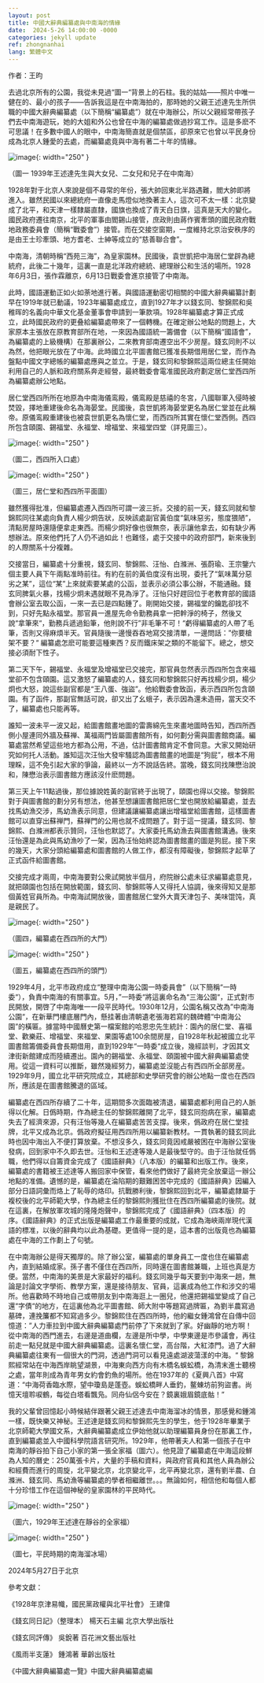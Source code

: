 ```yaml
---
layout: post
title: 中國大辭典編纂處與中南海的情緣
date:  2024-5-26 14:00:00 -0000
categories: jekyll update
ref: zhongnanhai
lang: 繁體中文
---
```


作者：王昀

去過北京所有的公園，我從未見過“圖一“背景上的石柱。我的姑姑——照片中唯一健在的、最小的孩子——告訴我這是在中南海拍的，那時她的父親王述達先生所供職的中國大辭典編纂處（以下簡稱“編纂處”）就在中海辦公，所以父親經常帶孩子們去中南海遊玩，她的大姐和外公也曾在中海的編纂處做過抄寫工作。這是多麽不可思議！在多數中國人的眼中，中南海簡直就是個禁區，卻原來它也曾以平民身份成為北京人鍾愛的去處，而編纂處竟與中海有著二十年的情緣。

![image](/assets/imgs/zhongnanhai-photo1.jpg "圖一 1939年王述達先生與大女兒、二女兒和兒子在中南海"){: width="250" }

（圖一 1939年王述達先生與大女兒、二女兒和兒子在中南海）

1928年對于北京人來說是個不尋常的年份，張大帥回東北半路遇難，閻大帥即將進入。雖然民國以來總統府一直像走馬燈似地換著主人，這次可不太一樣：北京變成了北平，和天津一樣隸屬直隸，國旗也換成了青天白日旗，這真是天大的變化。國民政府遷往南京，北平的軍事由閻錫山接管，庶政則由蔣作賓牽頭的國民政府戰地政務委員會（簡稱“戰委會”）接管。而在交接空窗期，一度維持北京治安秩序的是由王士珍牽頭、地方耆老、士紳等成立的“慈善聯合會”。

中南海，清朝時稱“西苑三海”，為皇家園林。民國後，袁世凱把中海居仁堂辟為總統府，此後二十幾年，這裏一直是北洋政府總統、總理辦公和生活的場所。1928年6月3日，張作霖離京，6月13日戰委會進京接管了中南海。

此時，國語運動正如火如荼地進行著。與國語運動密切相關的中國大辭典編纂計劃早在1919年就已動議，1923年編纂處成立，直到1927年才以錢玄同、黎錦熙和吳稚晖的名義向中華文化基金董事會申請到一筆款項。1928年編纂處才算正式成立，此時國民政府的更叠給編纂處帶來了一個轉機。在確定辦公地點的問題上，大家原本主張放在原教育部所在地，一來因為國語統一籌備會（以下簡稱“國語會”，為編纂處的上級機構）在那裏辦公，二來教育部南遷空出不少房屋。錢玄同則不以為然，他把眼光放在了中海。此時國立北平圖書館已獲准長期借用居仁堂，而作為盤點中國文字總帳的編纂處應與之並立。于是，錢玄同和黎錦熙這兩位總主任開始利用自己的人脈和政府關系奔走經營，最終戰委會電准國民政府劃定居仁堂西四所為編纂處辦公地點。


居仁堂西四所所在地原為中南海儀鸾殿，儀鸾殿是慈禧的冬宮，八國聯軍入侵時被焚毀，擇地重建後命名為海晏堂。民國後，袁世凱將海晏堂更名為居仁堂並在此稱帝。原儀鸾殿重建後也被袁世凱更名為懷仁堂，而西四所其實在懷仁堂西側。西四所包含頤園、錫福堂、永福堂、增福堂、來福堂四堂（詳見圖三）。

![image](/assets/imgs/zhongnanhai-photo2.jpg "圖二，西四所入口處"){: width="250" }

（圖二，西四所入口處）

![image](/assets/imgs/zhongnanhai-photo3.jpg "圖三，居仁堂和西四所平面圖"){: width="250" }

（圖三，居仁堂和西四所平面圖）

雖然獲得批准，但編纂處遷入西四所可謂一波三折。交接的前一天，錢玄同就和黎錦熙同往某處向負責人楊少炯告狀，反映該處副官黃伯度“氣味惡劣，態度猥陋”，清點房屋時還隨便拿走東西。而楊少炯好像也很無奈，表示讓他拿去，如有缺少再想辦法。原來他們托了人仍不過如此！也難怪，處于交接中的政府部門，新來後到的人際關系十分複雜。

交接當日，編纂處十分重視，錢玄同、黎錦熙、汪怡、白滌洲、張蔚瑜、王宗鑒六個主要人員下午兩點准時前往。有約在前的黃伯度沒有出現，委托了“氣味萬分惡劣之某”，這位“某”上來就索要某處的公函，並表示必須公事公辦，不能通融。錢玄同脾氣火暴，找楊少炯未遇就眼不見為淨了。汪怡只好趕回位于老教育部的國語會辦公室去取公函，一來一去已是四點鍾了。剛開始交接，錫福堂的鑰匙卻找不到，只好先點永福堂。那官員一進屋先命令勤務員拿一把幹淨的椅子，然後又說“拿筆來“，勤務兵遞過鉛筆，他則說不行”非毛筆不可！“虧得編纂處的人帶了毛筆，否則又得麻煩半天。官員隨後一邊慢吞吞地寫交接清單，一邊問話：”你要槍架不要？“ 編纂處怎麽可能要這種東西？反而鐵床架之類的不能留下。總之，想交接必須耐下性子。

第二天下午，錫福堂、永福堂及增福堂已交接完，那官員忽然表示西四所包含來福堂卻不包含頤園。這又激怒了編纂處的人，錢玄同和黎錦熙只好再找楊少炯，楊少炯也大怒，說這些副官都是“王八蛋、強盜”。他給戰委會致函，表示西四所包含頤園。有了函件，那副官無話可說，卻又出了幺蛾子，表示因為還未造冊，當天交不了，編纂處也只能再等。

誰知一波未平一波又起，給圖書館畫地圖的雷壽綿先生來畫地圖時告知，西四所西側小屋連同外牆及蘇禅、萬福兩門皆屬圖書館所有，如何劃分需與圖書館商議。編纂處當然希望這些地方都為公用，不過，估計圖書館肯定不會同意。大家又開始研究如何托人活動。誰知這次汪怡大發牢騷認為圖書館畫的地圖是“狗屁”，根本不用理睬，這不免引起大家的爭論，最終以一方不說話告終。當晚，錢玄同找陳懋治說和，陳懋治表示圖書館方應該沒什麽問題。

第三天上午11點過後，那位據說姓黃的副官終于出現了，頤園也得以交接。黎錦熙對于與圖書館的劃分另有想法，他甚至想讓圖書館把居仁堂也開放給編纂處，並去找馬幼漁交涉，馬幼漁表示同意，但建議讓編纂處讓出增福堂給圖書館，這樣圖書館可以直穿出蘇禅門，蘇禅門的公用也就不成問題了。對于這一提議，錢玄同、黎錦熙、白滌洲都表示贊同，汪怡也默認了。大家委托馬幼漁去與圖書館溝通。後來汪怡還是為此與馬幼漁吵了一架，因為汪怡始終認為圖書館畫的圖是狗屁。接下來的幾天，大家分頭給編纂處和圖書館的人做工作，都沒有障礙後，黎錦熙才起草了正式函件給圖書館。

交接完成才兩周，中南海要對公衆試開放半個月，府院辦公處未征求編纂處意見，就把頤園也包括在開放範圍，錢玄同、黎錦熙等人又得托人協調，後來得知又是那個黃姓官員所為。中南海試開放後，圖書館居仁堂外大賣天津包子、美味馄饨，真是親民了。

![image](/assets/imgs/zhongnanhai-photo4.jpg "圖四，編纂處在西四所的大門"){: width="250" }

（圖四，編纂處在西四所的大門）

![image](/assets/imgs/zhongnanhai-photo5.jpg "圖五，編纂處在西四所的頭門"){: width="250" }

（圖五，編纂處在西四所的頭門）

1929年4月，北平市政府成立“整理中南海公園一時委員會”（以下簡稱“一時委“），負責中南海的有關事宜。5月，”一時委“將這裏命名為“三海公園“，正式對市民開放，開啓了中南海唯一一段平民時代。1930年12月，公園名稱又改為”中南海公園“，在新華門樓底層門內，懸挂著由清朝遺老張海若寫的魏碑體“中南海公園”的橫匾。據當時中國曆史第一檔案館的哈恩忠先生統計：園內的居仁堂、喜福堂、歡樂莊、增福堂、來福堂、果園等處100余間房屋，自1928年秋起被國立北平圖書館籌備委員會長期借用，直到1929年“一時委“成立後，幾經談判，才因其文津街新館建成而陸續遷出。園內的錫福堂、永福堂、頤園被中國大辭典編纂處使用。從這一資料可以推斷，雖然幾經努力，編纂處並沒能占有西四所全部房産。1929年9月，國立北平研究院成立，其總部和史學研究會的辦公地點一度也在西四所，應該是在圖書館騰退的區域。

編纂處在西四所存續了二十年，這期間多次面臨被清退，編纂處都利用自己的人脈得以化解。日僞時期，作為總主任的黎錦熙離開了北平，錢玄同抱病在家，編纂處失去了經濟來源，只有汪怡等幾人在編纂處苦苦支撐。後來，僞政府在居仁堂挂牌，北平又成為北京。僞政府擬征用西四所用以編纂新教材。一貫執著的錢玄同此時也因中海出入不便打算放棄。不想沒多久，錢玄同竟因戒嚴被困在中海辦公室後發病，回到家中不久即去世。汪怡和王述達等幾人是最後堅守的。由于汪怡就任僞職，他們得以自籌資金完成了《國語辭典》（八本版）的編纂和出版工作。後來，編纂處的書籍被王述達等人搬回家中保管，看來他們做好了最終完全放棄這一辦公地點的准備。遺憾的是，編纂處在淪陷期的艱難困苦中完成的《國語辭典》因編入部分日語詞彙而烙上了恥辱的烙印。抗戰勝利後，黎錦熙回到北平，編纂處隸屬于複校後的北平師範大學，作為總主任的黎錦熙則獲批住在西四所編纂處的後院。就在這裏，在解放軍攻城的隆隆炮聲中，黎錦熙完成了《國語辭典》（四本版）的序。《國語辭典》的正式出版是編纂處工作最重要的成就，它成為海峽兩岸現代漢語的標准，以後的辭典均以此為基礎。更值得一提的是，這本書的出版竟也為編纂處在中海的工作劃上了句號。

在中南海辦公是得天獨厚的。除了辦公室，編纂處的單身員工一度也住在編纂處內，直到結婚成家。孫子書不僅住在西四所，同時還在圖書館兼職，上班也真是方便。當然，中南海的美景是大家最好的福利。錢玄同幾乎每天要到中海來一趟，無論是討論文字學術、教學方案，還是接待朋友、官員，這裏成為他工作和涉交的場所。他喜歡時不時地自己或帶朋友到中南海逛上一圈兒，他還把錫福堂變成了自己還“字債“的地方，在這裏他為北平圖書館、師大附中等題寫過牌匾，為劉半農寫過墓碑，連挽簾都不知寫過多少。黎錦熙住在西四所時，他的繼女鍾鴻曾在自傳中回憶道：”人力車拉到中國大辭典編纂處門前停了下來就到了家。好幽靜的地方啊！從中南海的西門進去，右邊是道曲欄，左邊是所中學，中學東邊是市參議會，再往前走一點兒就是中國大辭典編纂處。這裏名懷仁堂，高台階，大紅漆門。過了大辭典編纂處往東有一個很大的門洞，透過門洞可以看見遠處湖波蕩漾的中海。“ 黎錦熙經常站在中海西岸眺望湖景，中海東向西方向有木橋名蜈蚣橋，為清末進士聽榜之處，當年則成為青年男女約會釣魚的場所。他在1937年的《夏興八首》中寫道：“中海荷香臨水際，望中瓊島是蓬壺。蜈蚣橋畔人垂釣，鳌蝀坊前狗盜書。尚憶天壇聆唳鶴，每從白塔看飄凫。同舟仙侶今安在？鏡裏娥眉鏡底骷！” 

我的父輩曾回憶起小時候結伴跟著父親王述達去中南海溜冰的情景，那感覺和鍾鴻一樣，既快樂又神秘。王述達是錢玄同和黎錦熙先生的學生，他于1928年畢業于北京師範大學國文系，大辭典編纂處成立伊始他就以助理編纂員身份在那裏工作，直到編纂處並入中國科學院語言研究所。1929年，他帶著夫人和第一個孩子在中南海的靜谷拍下自己小家的第一張全家福（圖六）。他見證了編纂處在中海這段鮮為人知的曆史：250萬張卡片，大量的手稿和資料，與政府官員和其他人員為辦公和經費而進行的周旋，北平變北京，北京變北平，北平再變北京，還有劉半農、白滌洲、錢玄同、馬幼漁等編纂處的學者相繼離世。。。無論如何，相信他和每個人都十分珍惜工作在這個神秘的皇家園林的平民時代。

![image](/assets/imgs/zhongnanhai-photo6.jpg "圖六，1929年王述達在靜谷的全家福"){: width="250" }

（圖六，1929年王述達在靜谷的全家福）

![image](/assets/imgs/zhongnanhai-photo7.jpg "圖七，平民時期的南海溜冰場"){: width="250" }

（圖七，平民時期的南海溜冰場）

2024年5月27日于北京

參考文獻：

《1928年京津易幟，國民黨政權與北平社會》 王建偉

《錢玄同日記》（整理本） 楊天石主編 北京大學出版社

《錢玄同評傳》 吳銳著 百花洲文藝出版社

《風雨半支蓮》 鍾鴻著 華齡出版社

《中國大辭典編纂處一覽》中國大辭典編纂處編 

